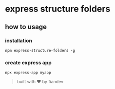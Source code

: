# express structure folders

## how to usage

### installation

```shell
npm express-structure-folders -g
```

### create express app

```shell
npx express-app myapp
```

> built with ♥️ by fiandev